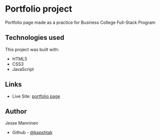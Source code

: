 # Portfolio project

Portfolio page made as a practice for Business College Full-Stack Program

## Technologies used

This project was built with:

- HTML5
- CSS3
- JavaScript

## Links

- Live Site: [portfolio page](https://public.bc.fi/s2300101/Portfolio)

## Author

Jesse Manninen

- Github - [@kapshtak](https://github.com/jekku123)
